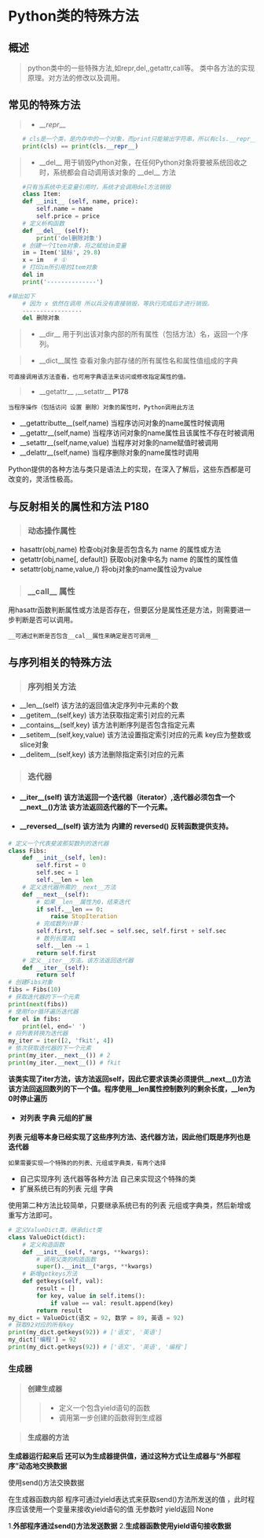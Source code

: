 # Python类的特殊方法
## 概述

> python类中的一些特殊方法,如repr,del,,getattr,call等。 类中各方法的实现原理。对方法的修改以及调用。

## 常见的特殊方法

>- \__\__repr____
```python
    # cls是一个类，是内存中的一个对象，而print只能输出字符串，所以有cls.__repr__
    print(cls) == print(cls.__repr__)

```
>- \_\_del__  用于销毁Python对象，在任何Python对象将要被系统回收之时，系统都会自动调用该对象的 \_\_del__ 方法
            

  
```python
    #只有当系统中无变量引用时，系统才会调用del方法销毁
    class Item:
    def __init__ (self, name, price):
        self.name = name
        self.price = price
    # 定义析构函数
    def __del__ (self):
        print('del删除对象')
    # 创建一个Item对象，将之赋给im变量
    im = Item('鼠标', 29.8)
    x = im   # ①
    # 打印im所引用的Item对象
    del im
    print('--------------')

#输出如下
    # 因为 x 依然在调用 所以兵没有直接销毁，等执行完成后才进行销毁。
    -----------------
    del 删除对象
```
>- \_\_dir__ 用于列出该对象内部的所有属性（包括方法）名，返回一个序列。

>- \_\_dict__属性 查看对象内部存储的所有属性名和属性值组成的字典
    
    可直接调用该方法查看，也可用字典语法来访问或修改指定属性的值。

>- \_\_getattr__ ,\_\_setattr__      __P178__

    当程序操作（包括访问 设置 删除）对象的属性时，Python调用此方法
    
- \_\_getattributte__(self,name) 当程序访问对象的name属性时候调用
- \_\_getattr__(self,name) 当程序访问对象的name属性且该属性不存在时被调用
- \_\_setattr__(self,name,value) 当程序对对象的name赋值时被调用
- \_\_delattr__(self,name) 当程序删除对象的name属性时调用

Python提供的各种方法与类只是语法上的实现，在深入了解后，这些东西都是可改变的，灵活性极高。

## 与反射相关的属性和方法 __P180__

>### 动态操作属性
- hasattr(obj,name) 检查obj对象是否包含名为 name 的属性或方法
- getattr(obj,name[, default]) 获取obj对象中名为 name 的属性的属性值
- setattr(obj,name,value,/) 将obj对象的name属性设为value

>### \_\_call__ 属性
    
用hasattr函数判断属性或方法是否存在，但要区分是属性还是方法，则需要进一步判断是否可以调用。
        
    __可通过判断是否包含__cal__属性来确定是否可调用__
    
## 与序列相关的特殊方法 

>### 序列相关方法

- \_\_len__(self) 该方法的返回值决定序列中元素的个数
- \_\_getitem__(self,key) 该方法获取指定索引对应的元素
- \_\_contains__(self,key) 该方法判断序列是否包含指定元素
- \_\_setitem__(self,key,value) 该方法设置指定索引对应的元素 key应为整数或slice对象
- \_\_delitem__(self,key) 该方法删除指定索引对应的元素

>### 迭代器

- #### \_\_iter__(self) 该方法返回一个迭代器（iterator）,迭代器必须包含一个\_\_next__()方法 该方法返回迭代器的下一个元素。
- #### \_\_reversed__(self) 该方法为 内建的 __reversed()__ 反转函数提供支持。

```python
# 定义一个代表斐波那契数列的迭代器
class Fibs:
    def __init__(self, len):
        self.first = 0
        self.sec = 1
        self.__len = len
    # 定义迭代器所需的__next__方法
    def __next__(self):
        # 如果__len__属性为0，结束迭代
        if self.__len == 0:
            raise StopIteration
        # 完成数列计算：
        self.first, self.sec = self.sec, self.first + self.sec
        # 数列长度减1
        self.__len -= 1
        return self.first
    # 定义__iter__方法，该方法返回迭代器
    def __iter__(self):
        return self
# 创建Fibs对象
fibs = Fibs(10)
# 获取迭代器的下一个元素
print(next(fibs))
# 使用for循环遍历迭代器
for el in fibs:
    print(el, end=' ')
# 将列表转换为迭代器
my_iter = iter([2, 'fkit', 4])
# 依次获取迭代器的下一个元素
print(my_iter.__next__()) # 2
print(my_iter.__next__()) # fkit
```
**该类实现了iter方法，该方法返回self，因此它要求该类必须提供\_\_next__()方法 该方法回返回数列的下一个值。程序使用__len属性控制数列的剩余长度，__len为0时停止遍历**
- #### 对列表 字典 元组的扩展
**列表 元组等本身已经实现了这些序列方法、迭代器方法，因此他们既是序列也是迭代器**

    如果需要实现一个特殊的的列表、元组或字典类，有两个选择
- 自己实现序列 迭代器等各种方法 自己来实现这个特殊的类 
- 扩展系统已有的列表 元组 字典
  
使用第二种方法比较简单，只要继承系统已有的列表 元组或字典类，然后新增或重写方法即可。
```python
# 定义ValueDict类，继承dict类
class ValueDict(dict):
    # 定义构造函数
    def __init__(self, *args, **kwargs):
        # 调用父类的构造函数
        super().__init__(*args, **kwargs)
    # 新增getkeys方法
    def getkeys(self, val):
        result = []
        for key, value in self.items():
            if value == val: result.append(key)
        return result
my_dict = ValueDict(语文 = 92, 数学 = 89, 英语 = 92)
# 获取92对应的所有key
print(my_dict.getkeys(92)) # ['语文', '英语']
my_dict['编程'] = 92
print(my_dict.getkeys(92)) # ['语文', '英语', '编程']
```

### 生成器

>#### 创建生成器
>>- 定义一个包含yield语句的函数
>>- 调用第一步创建的函数得到生成器

>#### 生成器的方法

**生成器运行起来后 还可以为生成器提供值，通过这种方式让生成器与“外部程序”动态地交换数据**

使用send()方法交换数据
    
在生成器函数内部 程序可通过yield表达式来获取send()方法所发送的值 ，此时程序应该使用一个变量来接收yield语句的值 无参数时 yield返回 None

1.**外部程序通过send()方法发送数据**
2.**生成器函数使用yield语句接收数据**
















